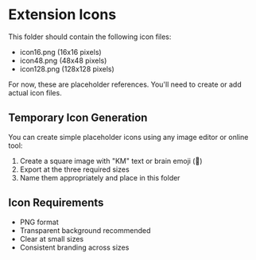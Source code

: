 # Extension Icons

This folder should contain the following icon files:
- icon16.png (16x16 pixels)
- icon48.png (48x48 pixels)  
- icon128.png (128x128 pixels)

For now, these are placeholder references. You'll need to create or add actual icon files.

## Temporary Icon Generation

You can create simple placeholder icons using any image editor or online tool:
1. Create a square image with "KM" text or brain emoji (🧠)
2. Export at the three required sizes
3. Name them appropriately and place in this folder

## Icon Requirements
- PNG format
- Transparent background recommended
- Clear at small sizes
- Consistent branding across sizes